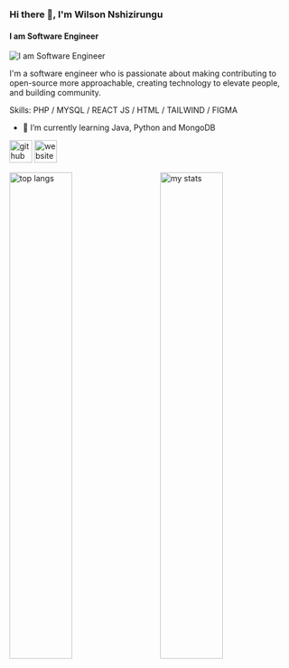 ### Hi there 👋, I'm Wilson Nshizirungu
#### I am Software Engineer
![I am Software Engineer](https://media.licdn.com/dms/image/v2/D4D16AQEjroM3q3LBIA/profile-displaybackgroundimage-shrink_350_1400/profile-displaybackgroundimage-shrink_350_1400/0/1719857015530?e=1733356800&v=beta&t=mYnawmn58ZXAJJDo3xMc1KSLDwOtIuZaWN1CB7SP6H8)

I'm a software engineer who is passionate about making contributing to open-source more approachable, creating technology to elevate people, and building community.

Skills: PHP / MYSQL / REACT JS / HTML / TAILWIND / FIGMA

- 🌱 I’m currently learning Java, Python and MongoDB 


[<img src='https://cdn.jsdelivr.net/npm/simple-icons@3.0.1/icons/github.svg' alt='github' height='40'>](https://github.com/nshiziw)  [<img src='https://cdn.jsdelivr.net/npm/simple-icons@3.0.1/icons/icloud.svg' alt='website' height='40'>](https://wilson-tan.vercel.app/)  

<img alt="top langs" align="left" width="47%" src="https://github-readme-stats.vercel.app/api/top-langs/?username=nshiziw&layout=compact" >

<img alt="my stats" align="right" width="47%" src="https://github-readme-stats.vercel.app/api?username=nshiziw&show_icons=true&bg_color=00000000" >

